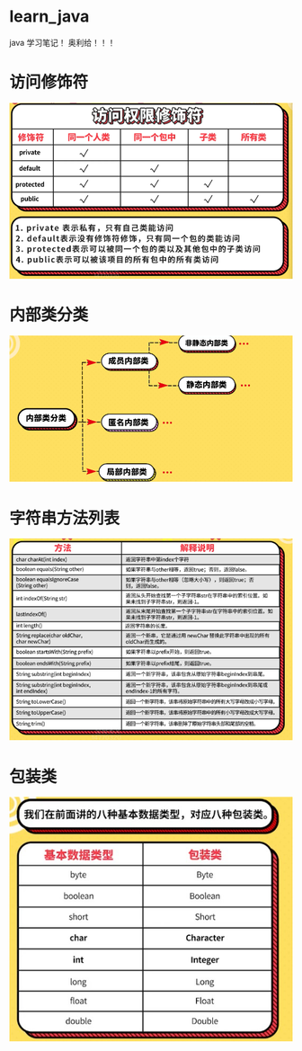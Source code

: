 # learn_java

java 学习笔记！ 奥利给！！！

# 访问修饰符

![img.png](src/main/resources/img/img.png)

# 内部类分类

![img.png](src/main/resources/img/img2.png)

# 字符串方法列表

![img_1.png](src/main/resources/img/img_1.png)

# 包装类

![img.png](src/main/resources/img/img03.png)